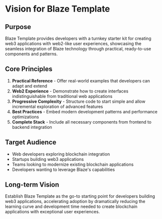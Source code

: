 # Vision for Blaze Template

## Purpose
Blaze Template provides developers with a turnkey starter kit for creating web3 applications with web2-like user experiences, showcasing the seamless integration of Blaze technology through practical, ready-to-use components and patterns.

## Core Principles
1. **Practical Reference** - Offer real-world examples that developers can adapt and extend
2. **Web2 Experience** - Demonstrate how to create interfaces indistinguishable from traditional web applications
3. **Progressive Complexity** - Structure code to start simple and allow incremental exploration of advanced features
4. **Best Practices** - Embed modern development patterns and performance optimizations
5. **Complete Stack** - Include all necessary components from frontend to backend integration

## Target Audience
- Web developers exploring blockchain integration
- Startups building web3 applications
- Teams looking to modernize existing blockchain applications
- Developers wanting to leverage Blaze's capabilities

## Long-term Vision
Establish Blaze Template as the go-to starting point for developers building web3 applications, accelerating adoption by dramatically reducing the learning curve and development time needed to create blockchain applications with exceptional user experiences.